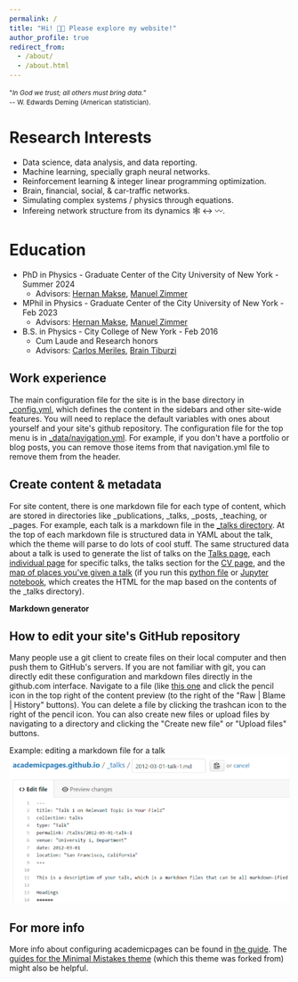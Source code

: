 ```yaml
---
permalink: /
title: "Hi! 👋🏼 Please explore my website!"
author_profile: true
redirect_from: 
  - /about/
  - /about.html
---
```


<span style="font-size: smaller;">"*In God we trust; all others must bring data.*”<br>-- W. Edwards Deming (American statistician).</span>

Research Interests
======
* Data science, data analysis, and data reporting.
* Machine learning, specially graph neural networks.
* Reinforcement learning & integer linear programming optimization.
* Brain, financial, social, & car-traffic networks.
* Simulating complex systems / physics through equations.
* Infereing network structure from its dynamics 🕸️ &harr; 〰️.

Education
======
* PhD in Physics - Graduate Center of the City University of New York - Summer 2024
  * Advisors: [Hernan Makse](https://hmakse.ccny.cuny.edu/), [Manuel Zimmer](https://www.imp.ac.at/groups/manuel-zimmer)
* MPhil in Physics - Graduate Center of the City University of New York - Feb 2023
  * Advisors: [Hernan Makse](https://hmakse.ccny.cuny.edu/), [Manuel Zimmer](https://www.imp.ac.at/groups/manuel-zimmer)  
* B.S. in Physics - City College of New York - Feb 2016
  * Cum Laude and Research honors
  * Advisors: [Carlos Meriles](https://cmeriles.ccny.cuny.edu/), [Brain Tiburzi](https://www.gc.cuny.edu/people/brian-c-tiburzi)  

Work experience
------


The main configuration file for the site is in the base directory in [_config.yml](https://github.com/academicpages/academicpages.github.io/blob/master/_config.yml), which defines the content in the sidebars and other site-wide features. You will need to replace the default variables with ones about yourself and your site's github repository. The configuration file for the top menu is in [_data/navigation.yml](https://github.com/academicpages/academicpages.github.io/blob/master/_data/navigation.yml). For example, if you don't have a portfolio or blog posts, you can remove those items from that navigation.yml file to remove them from the header. 

Create content & metadata
------
For site content, there is one markdown file for each type of content, which are stored in directories like _publications, _talks, _posts, _teaching, or _pages. For example, each talk is a markdown file in the [_talks directory](https://github.com/academicpages/academicpages.github.io/tree/master/_talks). At the top of each markdown file is structured data in YAML about the talk, which the theme will parse to do lots of cool stuff. The same structured data about a talk is used to generate the list of talks on the [Talks page](https://academicpages.github.io/talks), each [individual page](https://academicpages.github.io/talks/2012-03-01-talk-1) for specific talks, the talks section for the [CV page](https://academicpages.github.io/cv), and the [map of places you've given a talk](https://academicpages.github.io/talkmap.html) (if you run this [python file](https://github.com/academicpages/academicpages.github.io/blob/master/talkmap.py) or [Jupyter notebook](https://github.com/academicpages/academicpages.github.io/blob/master/talkmap.ipynb), which creates the HTML for the map based on the contents of the _talks directory).

**Markdown generator**


How to edit your site's GitHub repository
------
Many people use a git client to create files on their local computer and then push them to GitHub's servers. If you are not familiar with git, you can directly edit these configuration and markdown files directly in the github.com interface. Navigate to a file (like [this one](https://github.com/academicpages/academicpages.github.io/blob/master/_talks/2012-03-01-talk-1.md) and click the pencil icon in the top right of the content preview (to the right of the "Raw | Blame | History" buttons). You can delete a file by clicking the trashcan icon to the right of the pencil icon. You can also create new files or upload files by navigating to a directory and clicking the "Create new file" or "Upload files" buttons. 

Example: editing a markdown file for a talk
![Editing a markdown file for a talk](/images/editing-talk.png)

For more info
------
More info about configuring academicpages can be found in [the guide](https://academicpages.github.io/markdown/). The [guides for the Minimal Mistakes theme](https://mmistakes.github.io/minimal-mistakes/docs/configuration/) (which this theme was forked from) might also be helpful.
